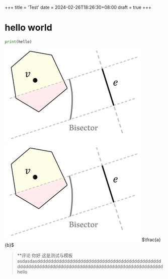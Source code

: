 +++
title = 'Test'
date = 2024-02-26T18:26:30+08:00
draft = true
+++

# hello world

```python
print(hello)
```

![title](./pic/image.jpg)
![title](./pic/image.jpg)
$\frac{a}{b}$

> **评论 
> 你好
> 这是测试与模板asdasdasdddddddddddddddddddddddddddddddddddddddddddddddddddddddddddddddddddddddddddddddddddddddddddddddddddd
> hello